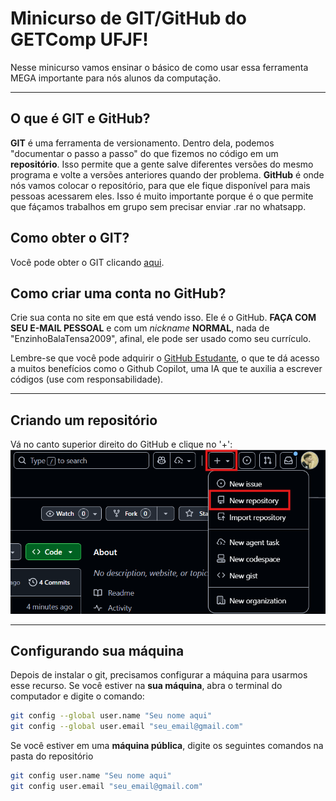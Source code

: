 # Minicurso de GIT/GitHub do GETComp UFJF!

Nesse minicurso vamos ensinar o básico de como usar essa ferramenta MEGA importante para nós alunos da computação.

---

## O que é GIT e GitHub?

**GIT** é uma ferramenta de versionamento. Dentro dela, podemos "documentar o passo a passo" do que fizemos no código em um **repositório**. Isso permite que a gente salve diferentes versões do mesmo programa e volte a versões anteriores quando der problema. 
**GitHub** é onde nós vamos colocar o repositório, para que ele fique disponível para mais pessoas acessarem eles. Isso é muito importante porque é o que permite que fáçamos trabalhos em grupo sem precisar enviar .rar no whatsapp.

## Como obter o GIT?

Você pode obter o GIT clicando [aqui](https://git-scm.com/downloads). 

## Como criar uma conta no GitHub?

Crie sua conta no site em que está vendo isso. Ele é o GitHub. **FAÇA COM SEU E-MAIL PESSOAL** 
e com um *nickname* **NORMAL**, nada de "EnzinhoBalaTensa2009", afinal, ele pode ser usado como seu currículo.

Lembre-se que você pode adquirir o [GitHub Estudante](https://docs.github.com/pt/education/about-github-education/github-education-for-students/apply-to-github-education-as-a-student), o que te dá acesso a muitos benefícios como o Github Copilot,
uma IA que te auxilia a escrever códigos (use com responsabilidade).

---
## Criando um repositório

Vá no canto superior direito do GitHub e clique no '+':
![Imagem do icone de mais](./Imagens/CriarRepositorio1.png)

---

## Configurando sua máquina

Depois de instalar o git, precisamos configurar a máquina para usarmos esse recurso.
Se você estiver na **sua máquina**, abra o terminal do computador e digite o comando:
```bash
git config --global user.name "Seu nome aqui"
git config --global user.email "seu_email@gmail.com"
```
Se você estiver em uma **máquina pública**, digite os seguintes comandos na pasta do repositório
```bash
git config user.name "Seu nome aqui"
git config user.email "seu_email@gmail.com"
```
